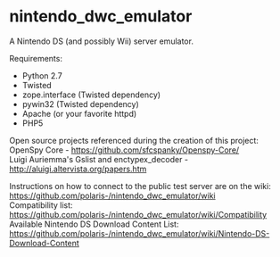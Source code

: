 nintendo_dwc_emulator  
=====================  
  
A Nintendo DS (and possibly Wii) server emulator.  

  
Requirements:  
- Python 2.7  
- Twisted  
- zope.interface (Twisted dependency)  
- pywin32 (Twisted dependency)  
- Apache (or your favorite httpd)  
- PHP5  
  
  
Open source projects referenced during the creation of this project:  
OpenSpy Core - https://github.com/sfcspanky/Openspy-Core/  
Luigi Auriemma's Gslist and enctypex_decoder - http://aluigi.altervista.org/papers.htm  
  
  
Instructions on how to connect to the public test server are on the wiki: https://github.com/polaris-/nintendo_dwc_emulator/wiki  
Compatibility list: https://github.com/polaris-/nintendo_dwc_emulator/wiki/Compatibility  
Available Nintendo DS Download Content List: https://github.com/polaris-/nintendo_dwc_emulator/wiki/Nintendo-DS-Download-Content  
